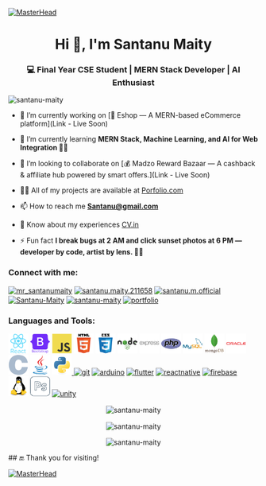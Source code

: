[![MasterHead](https://i.ibb.co/bFsZDQz/68747470733a2f2f6d617275663030312d6d742e6769746875622e696f2f5072656d69756d2d44656c69766572792f776562.gif)](https://github.com/Sanatn-Maity)

<h1 align="center">Hi 👋, I'm Santanu Maity</h1>
<h3 align="center">💻 Final Year CSE Student | MERN Stack Developer | AI Enthusiast</h3>

<p align="left"> <img src="https://komarev.com/ghpvc/?username=santanu-maity&label=Profile%20views&color=0e75b6&style=flat" alt="santanu-maity" /> </p>


- 🔭 I’m currently working on [🛒 Eshop — A MERN-based eCommerce platform](Link - Live Soon)

- 🌱 I’m currently learning **MERN Stack, Machine Learning, and AI for Web Integration 🚀🤖**

- 👯 I’m looking to collaborate on [💰 Madzo Reward Bazaar — A cashback & affiliate hub powered by smart offers.](Link - Live Soon)

- 👨‍💻 All of my projects are available at [Porfolio.com](Porfolio.com)

- 📫 How to reach me **Santanu@gmail.com**

- 📄 Know about my experiences [CV.in](CV.in)

- ⚡ Fun fact **I break bugs at 2 AM and click sunset photos at 6 PM — developer by code, artist by lens. 🎯📸**

<h3 align="left">Connect with me:</h3>
<p align="left">
<a href="https://twitter.com/mr_santanumaity" target="blank"><img align="center" src="https://raw.githubusercontent.com/rahuldkjain/github-profile-readme-generator/master/src/images/icons/Social/twitter.svg" alt="mr_santanumaity" height="30" width="40" /></a>
<a href="https://www.facebook.com/santanu.maity.211658" target="blank"><img align="center" src="https://raw.githubusercontent.com/rahuldkjain/github-profile-readme-generator/master/src/images/icons/Social/facebook.svg" alt="santanu.maity.211658" height="30" width="40" /></a>
<a href="https://instagram.com/santanu.m.official" target="blank"><img align="center" src="https://raw.githubusercontent.com/rahuldkjain/github-profile-readme-generator/master/src/images/icons/Social/instagram.svg" alt="santanu.m.official" height="30" width="40" /></a>
<a href="https://github.com/Santanu-Maity" target="blank"><img align="center" src="https://raw.githubusercontent.com/rahuldkjain/github-profile-readme-generator/master/src/images/icons/Social/github.svg" alt="Santanu-Maity" height="30" width="40" /></a>
<a href="https://www.linkedin.com/in/santanu-maity/" target="blank"><img align="center" src="https://raw.githubusercontent.com/rahuldkjain/github-profile-readme-generator/master/src/images/icons/Social/linked-in-alt.svg" alt="santanu-maity" height="30" width="40" /></a>
<a href="https://santanu-maity.github.io/santanu/" target="blank"><img align="center" src="https://img.icons8.com/ios-filled/50/000000/domain.png" alt="portfolio" height="30" width="40" /></a>
</p>


<h3 align="left">Languages and Tools:</h3>
<p align="left">
  <a href="https://reactjs.org/" target="_blank"><img src="https://raw.githubusercontent.com/devicons/devicon/master/icons/react/react-original-wordmark.svg" alt="react" width="40" height="40"/></a>
  <a href="https://getbootstrap.com" target="_blank"><img src="https://raw.githubusercontent.com/devicons/devicon/master/icons/bootstrap/bootstrap-plain-wordmark.svg" alt="bootstrap" width="40" height="40"/></a>
  <a href="https://developer.mozilla.org/en-US/docs/Web/JavaScript" target="_blank"><img src="https://raw.githubusercontent.com/devicons/devicon/master/icons/javascript/javascript-original.svg" alt="javascript" width="40" height="40"/></a>
  <a href="https://www.w3schools.com/html/" target="_blank"><img src="https://raw.githubusercontent.com/devicons/devicon/master/icons/html5/html5-original-wordmark.svg" alt="html5" width="40" height="40"/></a>
  <a href="https://www.w3schools.com/css/" target="_blank"><img src="https://raw.githubusercontent.com/devicons/devicon/master/icons/css3/css3-original-wordmark.svg" alt="css3" width="40" height="40"/></a>
  <a href="https://nodejs.org" target="_blank"><img src="https://raw.githubusercontent.com/devicons/devicon/master/icons/nodejs/nodejs-original-wordmark.svg" alt="nodejs" width="40" height="40"/></a>
  <a href="https://expressjs.com" target="_blank"><img src="https://raw.githubusercontent.com/devicons/devicon/master/icons/express/express-original-wordmark.svg" alt="express" width="40" height="40"/></a>
  <a href="https://www.php.net" target="_blank"><img src="https://raw.githubusercontent.com/devicons/devicon/master/icons/php/php-original.svg" alt="php" width="40" height="40"/></a>
  <a href="https://www.mysql.com/" target="_blank"><img src="https://raw.githubusercontent.com/devicons/devicon/master/icons/mysql/mysql-original-wordmark.svg" alt="mysql" width="40" height="40"/></a>
  <a href="https://www.mongodb.com/" target="_blank"><img src="https://raw.githubusercontent.com/devicons/devicon/master/icons/mongodb/mongodb-original-wordmark.svg" alt="mongodb" width="40" height="40"/></a>
  <a href="https://www.oracle.com/" target="_blank"><img src="https://raw.githubusercontent.com/devicons/devicon/master/icons/oracle/oracle-original.svg" alt="oracle" width="40" height="40"/>
  <a href="https://www.cprogramming.com/" target="_blank"><img src="https://raw.githubusercontent.com/devicons/devicon/master/icons/c/c-original.svg" alt="c" width="40" height="40"/></a>
  <a href="https://www.java.com" target="_blank"><img src="https://raw.githubusercontent.com/devicons/devicon/master/icons/java/java-original.svg" alt="java" width="40" height="40"/></a>
  <a href="https://www.python.org" target="_blank"><img src="https://raw.githubusercontent.com/devicons/devicon/master/icons/python/python-original.svg" alt="python" width="40" height="40"/>
  <a href="https://git-scm.com/" target="_blank"><img src="https://www.vectorlogo.zone/logos/git-scm/git-scm-icon.svg" alt="git" width="40" height="40"/></a>
  <a href="https://www.arduino.cc/" target="_blank"><img src="https://cdn.worldvectorlogo.com/logos/arduino-1.svg" alt="arduino" width="40" height="40"/></a>
  <a href="https://flutter.dev" target="_blank"><img src="https://www.vectorlogo.zone/logos/flutterio/flutterio-icon.svg" alt="flutter" width="40" height="40"/></a>
  <a href="https://reactnative.dev/" target="_blank"><img src="https://reactnative.dev/img/header_logo.svg" alt="reactnative" width="40" height="40"/></a>
  <a href="https://firebase.google.com/" target="_blank"><img src="https://www.vectorlogo.zone/logos/firebase/firebase-icon.svg" alt="firebase" width="40" height="40"/></a>
  <a href="https://www.linux.org/" target="_blank"><img src="https://raw.githubusercontent.com/devicons/devicon/master/icons/linux/linux-original.svg" alt="linux" width="40" height="40"/></a>
  <a href="https://www.photoshop.com/en" target="_blank"><img src="https://raw.githubusercontent.com/devicons/devicon/master/icons/photoshop/photoshop-line.svg" alt="photoshop" width="40" height="40"/></a>
  <a href="https://unity.com/" target="_blank"><img src="https://www.vectorlogo.zone/logos/unity3d/unity3d-icon.svg" alt="unity" width="40" height="40"/></a>
</p>


<p align="center">
  <img align="center" src="https://github-readme-stats.vercel.app/api/top-langs?username=santanu-maity&show_icons=true&locale=en&layout=compact" alt="santanu-maity" width="420" />
</p>

<p align="center">
  <img align="center" src="https://github-readme-stats.vercel.app/api?username=santanu-maity&show_icons=true&locale=en" alt="santanu-maity" width="420" />
</p>

<p align="center">
  <img align="center" src="https://github-readme-streak-stats.herokuapp.com/?user=santanu-maity" alt="santanu-maity" width="420" />
</p>
## 🔚 Thank you for visiting!

[![MasterHead](https://user-images.githubusercontent.com/66934377/223913733-deb1d974-787d-43c4-b60d-eff538aa161e.gif)](https://github.com/Sanatn-Maity)

